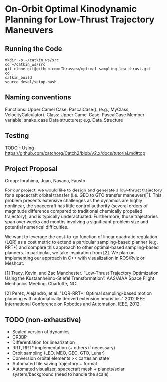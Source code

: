 # On-Orbit Optimal Kinodynamic Planning for Low-Thrust Trajectory Maneuvers

## Running the Code

```
mkdir -p ~/catkin_ws/src
cd ~/catkin_ws/src
git clone git@github.com:Ibrassow/optimal-sampling-low-thrust.git
cd ..
catkin_build
source devel/setup.bash
```
## Naming conventions

Functions: Upper Camel Case: PascalCase(): (e.g., MyClass, VelocityCalculator).
Class: Upper Camel Case: PascalCase
Member variable: snake_case 
Data structures: e.g. Data_Structure

## Testing

TODO - Using https://github.com/catchorg/Catch2/blob/v2.x/docs/tutorial.md#top 

## Project Proposal

Group: Ibrahima, Juan, Nayana, Fausto

For our project, we would like to design and generate a low-thrust trajectory for a spacecraft orbital transfer (i.e. GEO to GTO transfer maneuver)[1]. This problem presents extensive challenges as the dynamics are highly nonlinear, the spacecraft has little control authority (several orders of magnitude difference compared to traditional chemically propelled trajectory), and is typically underactuated. Furthermore, those trajectories span over weeks and months involving a significant problem size and potential numerical difficulties.

We want to leverage the cost-to-go function of linear quadratic regulation (LQR) as a cost metric to extend a particular sampling-based planner (e.g. RRT*) and compare this approach to other optimal-based sampling-based planners. In particular, we take inspiration from [2]. We plan on implementing our approach in C++ with visualization in ROS/Rviz or Meshcat.  

[1] Tracy, Kevin, and Zac Manchester. “Low-Thrust Trajectory Optimization Using the Kustaanheimo-Stiefel Transformation”. AAS/AIAA Space Flight Mechanics Meeting. Charlotte, NC.

[2] Perez, Alejandro, et al. "LQR-RRT*: Optimal sampling-based motion planning with automatically derived extension heuristics." 2012 IEEE International Conference on Robotics and Automation. IEEE, 2012.

## TODO (non-exhaustive)
- Scaled version of dynamics
- CR3BP
- Differentiation for linearization 
- RRT, RRT* implementation (+ others if necessary)
- Orbit sampling (LEO, MEO, GEO, GTO, Lunar)
- Conversion orbital elements >< cartesian state 
- Automated file saving trajectory + format
- Automated visualizer, spacecraft mesh + planets/solar system/background (need to handle the scale)


